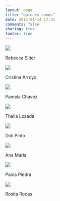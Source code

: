 ```yaml
---
layout: page
title: "quienes_somos"
date: 2014-01-14 17:34
comments: false
sharing: true
footer: true
---
```


<div>
    <img src="{{ root_url }}/images/rebeccasliter.jpg" id="headshot-photo"/>
    <p>Rebecca Sliter</p>
</div>

<div>
    <img src="{{ root_url }}/images/cristinaarroyo.jpg" id="headshot-photo"/>
    <p>Cristina Arroyo</p>
</div>

<div>
    <img src="{{ root_url }}/images/pamelachavez.jpg" id="headshot-photo"/>
    <p>Pamela Chávez</p>
</div>

<div>
    <img src="{{ root_url }}/images/thalialozada.jpg" id="headshot-photo"/>
    <p>Thalia Lozada</p>
</div>

<div>
    <img src="{{ root_url }}/images/Didipinto.jpg" id="headshot-photo"/>
    <p>Didi Pinto</p>
</div>
<div>
    <img src="{{ root_url }}/images/anamaria.jpg" id="headshot-photo"/>
    <p>Ana María</p>
</div>
<div>
    <img src="{{ root_url }}/images/paola-piedra.jpg" id="headshot-photo"/>
    <p>Paola Piedra</p>
</div>
<div>
    <img src="{{ root_url }}/images/rositarodas.jpg" id="headshot-photo"/>
    <p>Rosita Rodas</p>
</div>
